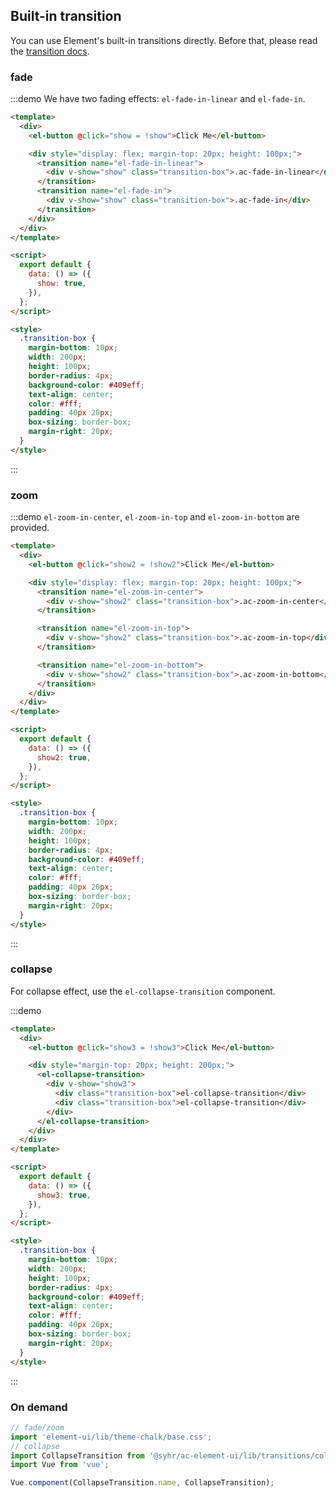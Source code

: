 ## Built-in transition

You can use Element's built-in transitions directly. Before that, please read the [transition docs](https://vuejs.org/v2/api/#transition).

### fade

:::demo We have two fading effects: `el-fade-in-linear` and `el-fade-in`.

```html
<template>
  <div>
    <el-button @click="show = !show">Click Me</el-button>

    <div style="display: flex; margin-top: 20px; height: 100px;">
      <transition name="el-fade-in-linear">
        <div v-show="show" class="transition-box">.ac-fade-in-linear</div>
      </transition>
      <transition name="el-fade-in">
        <div v-show="show" class="transition-box">.ac-fade-in</div>
      </transition>
    </div>
  </div>
</template>

<script>
  export default {
    data: () => ({
      show: true,
    }),
  };
</script>

<style>
  .transition-box {
    margin-bottom: 10px;
    width: 200px;
    height: 100px;
    border-radius: 4px;
    background-color: #409eff;
    text-align: center;
    color: #fff;
    padding: 40px 20px;
    box-sizing: border-box;
    margin-right: 20px;
  }
</style>
```

:::

### zoom

:::demo `el-zoom-in-center`, `el-zoom-in-top` and `el-zoom-in-bottom` are provided.

```html
<template>
  <div>
    <el-button @click="show2 = !show2">Click Me</el-button>

    <div style="display: flex; margin-top: 20px; height: 100px;">
      <transition name="el-zoom-in-center">
        <div v-show="show2" class="transition-box">.ac-zoom-in-center</div>
      </transition>

      <transition name="el-zoom-in-top">
        <div v-show="show2" class="transition-box">.ac-zoom-in-top</div>
      </transition>

      <transition name="el-zoom-in-bottom">
        <div v-show="show2" class="transition-box">.ac-zoom-in-bottom</div>
      </transition>
    </div>
  </div>
</template>

<script>
  export default {
    data: () => ({
      show2: true,
    }),
  };
</script>

<style>
  .transition-box {
    margin-bottom: 10px;
    width: 200px;
    height: 100px;
    border-radius: 4px;
    background-color: #409eff;
    text-align: center;
    color: #fff;
    padding: 40px 20px;
    box-sizing: border-box;
    margin-right: 20px;
  }
</style>
```

:::

### collapse

For collapse effect, use the `el-collapse-transition` component.

:::demo

```html
<template>
  <div>
    <el-button @click="show3 = !show3">Click Me</el-button>

    <div style="margin-top: 20px; height: 200px;">
      <el-collapse-transition>
        <div v-show="show3">
          <div class="transition-box">el-collapse-transition</div>
          <div class="transition-box">el-collapse-transition</div>
        </div>
      </el-collapse-transition>
    </div>
  </div>
</template>

<script>
  export default {
    data: () => ({
      show3: true,
    }),
  };
</script>

<style>
  .transition-box {
    margin-bottom: 10px;
    width: 200px;
    height: 100px;
    border-radius: 4px;
    background-color: #409eff;
    text-align: center;
    color: #fff;
    padding: 40px 20px;
    box-sizing: border-box;
    margin-right: 20px;
  }
</style>
```

:::

### On demand

```js
// fade/zoom
import 'element-ui/lib/theme-chalk/base.css';
// collapse
import CollapseTransition from '@syhr/ac-element-ui/lib/transitions/collapse-transition';
import Vue from 'vue';

Vue.component(CollapseTransition.name, CollapseTransition);
```
